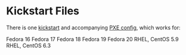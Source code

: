 # Kickstart Files

There is one [kickstart](provision.erb) and accompanying [PXE config](PXELinux.erb),
which works for:

Fedora 16
Fedora 17
Fedora 18
Fedora 19
Fedora 20
RHEL, CentOS 5.9
RHEL, CentOS 6.3

